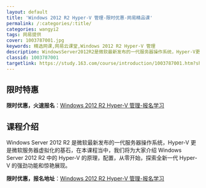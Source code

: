 ```yaml
---
layout: default
title: 'Windows 2012 R2 Hyper-V 管理-限时优惠-网易精品课'
permalink: /:categories/:title/
categories: wangyi2
tags: 网易提供
cover: 1003787001.jpg
keywords: 精选网课,网易云课堂,Windows 2012 R2 Hyper-V 管理
description: WindowsServer2012R2是微软最新发布的一代服务器操作系统，Hyper-V更是微软服务器虚拟化的基石，在本
classid: 1003787001
targetlink: https://study.163.com/course/introduction/1003787001.htm?share=1&shareId=1025206652&utm_campaign=share&utm_medium=iphoneShare&utm_source=&utm_u=1025206652
---
```


## 限时特惠

**限时优惠，火速报名**：[Windows 2012 R2 Hyper-V 管理-报名学习](https://study.163.com/course/introduction/1003787001.htm?share=1&shareId=1025206652&utm_campaign=share&utm_medium=iphoneShare&utm_source=&utm_u=1025206652)

## 课程介绍

Windows Server 2012 R2 是微软最新发布的一代服务器操作系统，Hyper-V 更是微软服务器虚拟化的基石，在本课程当中，我们将为大家介绍 Windows Server 2012 R2 中的 Hyper-V 的原理，配置，从零开始，探索全新一代 Hyper-V 的强劲功能和惊艳展现。

**限时优惠，报名地址**：[Windows 2012 R2 Hyper-V 管理-报名学习](https://study.163.com/course/introduction/1003787001.htm?share=1&shareId=1025206652&utm_campaign=share&utm_medium=iphoneShare&utm_source=&utm_u=1025206652)

